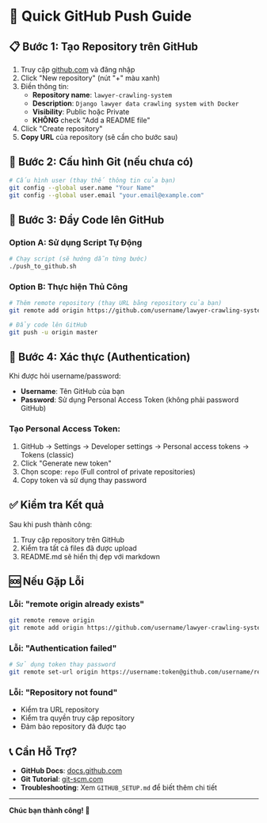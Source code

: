 # 🚀 Quick GitHub Push Guide

## 📋 Bước 1: Tạo Repository trên GitHub

1. Truy cập [github.com](https://github.com) và đăng nhập
2. Click "New repository" (nút "+" màu xanh)
3. Điền thông tin:
   - **Repository name**: `lawyer-crawling-system`
   - **Description**: `Django lawyer data crawling system with Docker`
   - **Visibility**: Public hoặc Private
   - **KHÔNG** check "Add a README file"
4. Click "Create repository"
5. **Copy URL** của repository (sẽ cần cho bước sau)

## 🔧 Bước 2: Cấu hình Git (nếu chưa có)

```bash
# Cấu hình user (thay thế thông tin của bạn)
git config --global user.name "Your Name"
git config --global user.email "your.email@example.com"
```

## 🚀 Bước 3: Đẩy Code lên GitHub

### Option A: Sử dụng Script Tự Động
```bash
# Chạy script (sẽ hướng dẫn từng bước)
./push_to_github.sh
```

### Option B: Thực hiện Thủ Công
```bash
# Thêm remote repository (thay URL bằng repository của bạn)
git remote add origin https://github.com/username/lawyer-crawling-system.git

# Đẩy code lên GitHub
git push -u origin master
```

## 🔐 Bước 4: Xác thực (Authentication)

Khi được hỏi username/password:
- **Username**: Tên GitHub của bạn
- **Password**: Sử dụng Personal Access Token (không phải password GitHub)

### Tạo Personal Access Token:
1. GitHub → Settings → Developer settings → Personal access tokens → Tokens (classic)
2. Click "Generate new token"
3. Chọn scope: `repo` (Full control of private repositories)
4. Copy token và sử dụng thay password

## ✅ Kiểm tra Kết quả

Sau khi push thành công:
1. Truy cập repository trên GitHub
2. Kiểm tra tất cả files đã được upload
3. README.md sẽ hiển thị đẹp với markdown

## 🆘 Nếu Gặp Lỗi

### Lỗi: "remote origin already exists"
```bash
git remote remove origin
git remote add origin https://github.com/username/lawyer-crawling-system.git
```

### Lỗi: "Authentication failed"
```bash
# Sử dụng token thay password
git remote set-url origin https://username:token@github.com/username/repo.git
```

### Lỗi: "Repository not found"
- Kiểm tra URL repository
- Kiểm tra quyền truy cập repository
- Đảm bảo repository đã được tạo

## 📞 Cần Hỗ Trợ?

- **GitHub Docs**: [docs.github.com](https://docs.github.com)
- **Git Tutorial**: [git-scm.com](https://git-scm.com)
- **Troubleshooting**: Xem `GITHUB_SETUP.md` để biết thêm chi tiết

---

**Chúc bạn thành công! 🎉**
